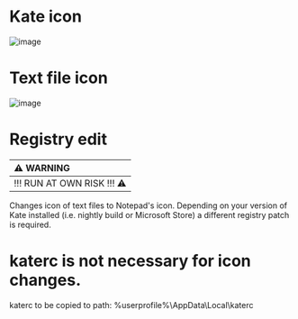 # Kate icon
![image](https://github.com/user-attachments/assets/b2e156b6-cac6-4107-a800-32183218da7d)

# Text file icon
![image](https://github.com/user-attachments/assets/86ba7a88-36bd-4608-b155-c171139f4d19)


# Registry edit
| :warning: WARNING           |
|:----------------------------|
|   !!! RUN AT OWN RISK !!!  :warning: |
Changes icon of text files to Notepad's icon.
Depending on your version of Kate installed (i.e. nightly build or Microsoft Store) a different registry patch is required. 


# katerc is not necessary for icon changes.
katerc to be copied to path:
%userprofile%\AppData\Local\katerc
